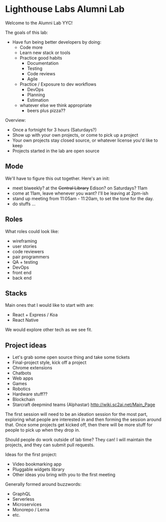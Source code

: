 # Lighthouse Labs Alumni Lab

Welcome to the Alumni Lab YYC!

The goals of this lab:

- Have fun being better developers by doing:
  - Code more
  - Learn new stack or tools
  - Practice good habits
    - Documentation
    - Testing
    - Code reviews
    - Agile
  - Practice / Exposure to dev workflows
    - DevOps
    - Planning
    - Estimation
  - whatever else we think appropriate
    + beers plus pizza??

Overview:

- Once a fortnight for 3 hours (Saturdays?)
- Show up with your own projects, or come to pick up a project
- Your own projects stay closed source, or whatever license you'd like to keep
- Projects started in the lab are open source

## Mode

We'll have to figure this out together. Here's an init:

- meet biweekly? at the ~~Central Library~~ Edison? on Saturdays? 11am
- come at 11am, leave whenever you want? I'll be leaving at 2pm-ish
- stand up meeting from 11:05am - 11:20am, to set the tone for the day.
- do stuffs ...

## Roles

What roles could look like:

- wireframing
- user stories
- code reviewers
- pair programmers
- QA + testing
- DevOps
- front end
- back end

## Stacks

Main ones that I would like to start with are:

- React + Express / Koa
- React Native

We would explore other tech as we see fit.

## Project ideas

- Let's grab some open source thing and take some tickets
- Final-project style, kick off a project
- Chrome extensions
- Chatbots
- Web apps
- Games
- Robotics
- Hardware stuff??
- Blockchain
- Starcraft deepmind teams (Alphastar) http://wiki.sc2ai.net/Main_Page

The first session will need to be an ideation session for the most part, exploring what people are interested in and then forming the session around that. Once some projects get kicked off, then there will be more stuff for people to pick up when they drop in.

Should people do work outside of lab time? They can! I will maintain the projects, and they can submit pull requests.

Ideas for the first project:

- Video bookmarking app
- Pluggable widgets library
- Other ideas you bring with you to the first meeting

Generally formed around buzzwords:

- GraphQL
- Serverless
- Microservices
- Monorepo / Lerna
- etc.